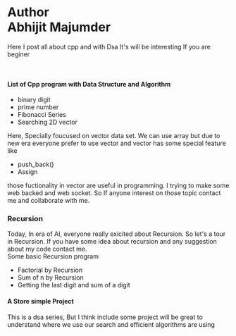 # Author <br> Abhijit Majumder <br>

Here I post all about cpp and with Dsa 
It's will be interesting If you are beginer

<br>

<h4>List of Cpp program with Data Structure and Algorithm </h4>

<ul>
<li> binary digit </li>
<li> prime number </li>
<li> Fibonacci Series  </li>
<li> Searching 2D vector </li>
</ul>

<p> Here, Specially foucused on vector data set. We can use array but due to new era everyone prefer to use vector and vector has some special feature like
<ul>
<li> push_back() </li>
<li > Assign </li>
</ul>

those fuctionality in vector are useful in programming. I trying to make some web backed and web socket. So If anyone interest on those topic contact me and collaborate with me. 
</p>


<h3> Recursion </h3>
<p> Today, In era of AI, everyone really exicited about Recursion. So let's a tour in Recursion. If you have some idea about recursion and any suggestion about my code contact me. 
<br>
Some basic Recursion program 
<ul> 
<li> Factorial by Recursion</li>
<li> Sum of n by Recursion</li>
<li>
Getting the last digit and sum of a digit
</li>
</ul> </p>

<h4> A Store simple Project</h4>
<p> This is a dsa series, But I think include some project will be great to understand where we use our search and efficient algorithms are using </p>